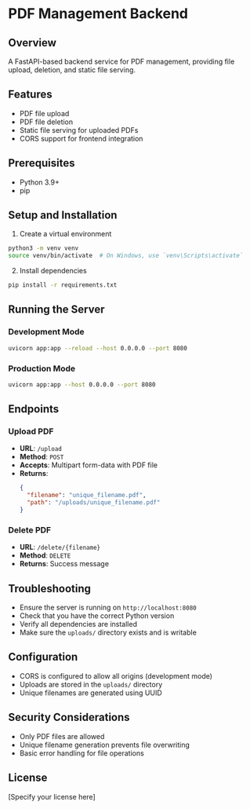 # PDF Management Backend

## Overview
A FastAPI-based backend service for PDF management, providing file upload, deletion, and static file serving.

## Features
- PDF file upload
- PDF file deletion
- Static file serving for uploaded PDFs
- CORS support for frontend integration

## Prerequisites
- Python 3.9+
- pip

## Setup and Installation

1. Create a virtual environment
```bash
python3 -m venv venv
source venv/bin/activate  # On Windows, use `venv\Scripts\activate`
```

2. Install dependencies
```bash
pip install -r requirements.txt
```

## Running the Server

### Development Mode
```bash
uvicorn app:app --reload --host 0.0.0.0 --port 8080
```

### Production Mode
```bash
uvicorn app:app --host 0.0.0.0 --port 8080
```

## Endpoints

### Upload PDF
- **URL**: `/upload`
- **Method**: `POST`
- **Accepts**: Multipart form-data with PDF file
- **Returns**: 
  ```json
  {
    "filename": "unique_filename.pdf",
    "path": "/uploads/unique_filename.pdf"
  }
  ```

### Delete PDF
- **URL**: `/delete/{filename}`
- **Method**: `DELETE`
- **Returns**: Success message

## Troubleshooting
- Ensure the server is running on `http://localhost:8080`
- Check that you have the correct Python version
- Verify all dependencies are installed
- Make sure the `uploads/` directory exists and is writable

## Configuration
- CORS is configured to allow all origins (development mode)
- Uploads are stored in the `uploads/` directory
- Unique filenames are generated using UUID

## Security Considerations
- Only PDF files are allowed
- Unique filename generation prevents file overwriting
- Basic error handling for file operations

## License
[Specify your license here]
